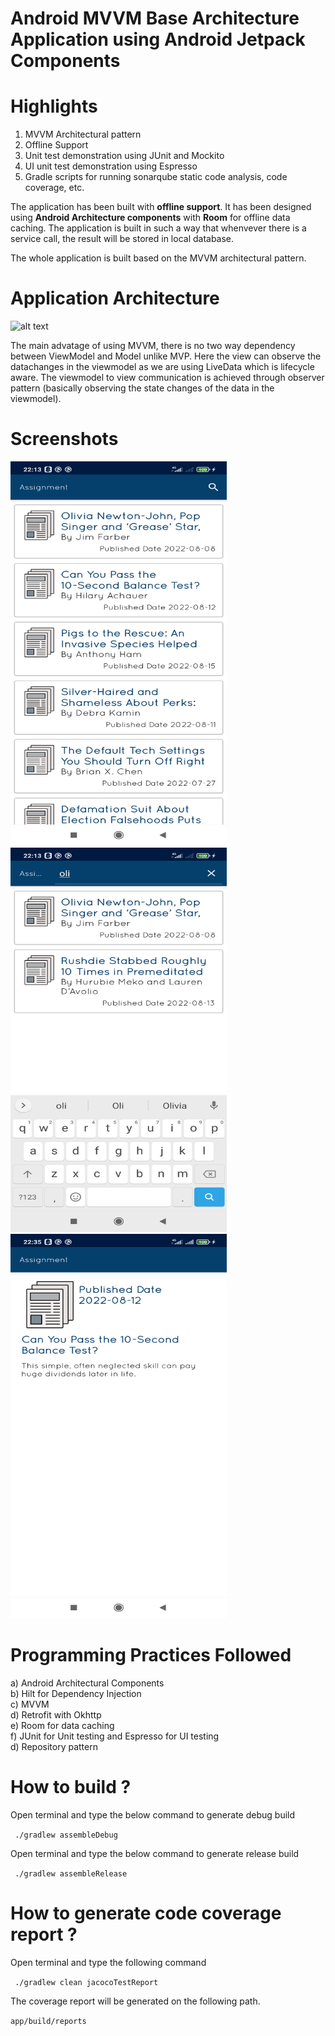 # Android MVVM Base Architecture Application using Android Jetpack Components

# Highlights

1. MVVM Architectural pattern
2. Offline Support
3. Unit test demonstration using JUnit and Mockito
4. UI unit test demonstration using Espresso
5. Gradle scripts for running sonarqube static code analysis, code coverage, etc.

The application has been built with **offline support**. It has been designed using **Android
Architecture components** with **Room** for offline data caching. The application is built in such a
way that whenvever there is a service call, the result will be stored in local database.

The whole application is built based on the MVVM architectural pattern.

# Application Architecture

![alt text](https://cdn2.scalablepath.com/_next/image?url=https%3A%2F%2Fcdn-blog.scalablepath.com%2Fuploads%2F2021%2F12%2Fmvvm-reactive-architecture-1024x937.png&w=1200&q=75)

The main advatage of using MVVM, there is no two way dependency between ViewModel and Model unlike
MVP. Here the view can observe the datachanges in the viewmodel as we are using LiveData which is
lifecycle aware. The viewmodel to view communication is achieved through observer pattern (basically
observing the state changes of the data in the viewmodel).

# Screenshots

<img src="/screenshots/Screenshot_main_screen.png" width="346" height="615" alt="Home"/> 
<img src="/screenshots/Screenshot_search.png" width="346" height="615" alt="Home"/>
<img src="/screenshots/Screenshot_article_details.png" width="346" height="615" alt="Details"/>

# Programming Practices Followed

a) Android Architectural Components <br/>
b) Hilt for Dependency Injection <br/>
c) MVVM <br/>
d) Retrofit with Okhttp <br/>
e) Room for data caching <br/>
f) JUnit for Unit testing and Espresso for UI testing <br/>
d) Repository pattern <br/>

# How to build ?

Open terminal and type the below command to generate debug build <br/>

```  ./gradlew assembleDebug ```

Open terminal and type the below command to generate release build <br/>

```  ./gradlew assembleRelease ```


# How to generate code coverage report ?

Open terminal and type the following command

``` ./gradlew clean jacocoTestReport```

The coverage report will be generated on the following path.

``` app/build/reports ```
